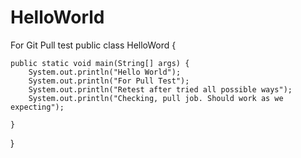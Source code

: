# HelloWorld
For Git Pull test
public class HelloWord {

	public static void main(String[] args) {
		System.out.println("Hello World");
		System.out.println("For Pull Test");
		System.out.println("Retest after tried all possible ways");
		System.out.println("Checking, pull job. Should work as we expecting");

	}

}
